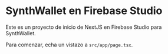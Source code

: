 # SynthWallet en Firebase Studio

Este es un proyecto de inicio de NextJS en Firebase Studio para SynthWallet.

Para comenzar, echa un vistazo a `src/app/page.tsx`.
